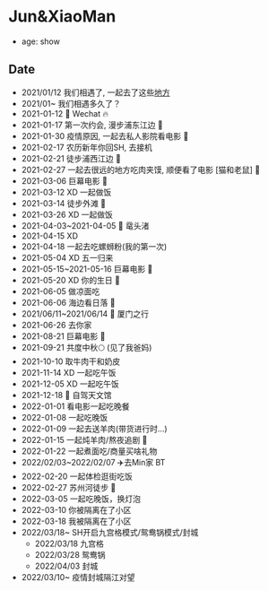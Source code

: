 # Jun&XiaoMan 

- age: show



## Date
- 2021/01/12 我们相遇了, 一起去了这些[地方](https://junxnone.github.io/xyat/)
- 2021/01~ 我们相遇多久了？
- 2021-01-12 📱 Wechat 🔥
- 2021-01-17 第一次约会, 漫步浦东江边 👫
- 2021-01-30 疫情原因, 一起去私人影院看电影 🎦
- 2021-02-17 农历新年你回SH, 去接机
- 2021-02-21 徒步浦西江边 👫
- 2021-02-27  一起去很远的地方吃肉夹馍, 顺便看了电影 [猫和老鼠] 🎦
- 2021-03-06 巨幕电影 🎦
- 2021-03-12 XD 一起做饭
- 2021-03-14 徒步外滩 👫
- 2021-03-26 XD 一起做饭 
- 2021-04-03~2021-04-05 🚅 鼋头渚 
- 2021-04-15 XD  
- 2021-04-18 一起去吃螺蛳粉(我的第一次)
- 2021-05-04 XD 五一归来
- 2021-05-15~2021-05-16 巨幕电影 🎦
- 2021-05-20 XD 你的生日 🎂 
- 2021-06-05 做凉面吃 
- 2021-06-06 海边看日落 🌅 
- 2021/06/11~2021/06/14 🚅 厦门之行 
- 2021-06-26 去你家
- 2021-08-21 巨幕电影  🎦
- 2021-09-21 共度中秋🌕 (见了我爸妈)
- 2021-10-10 取牛肉干和奶皮
- 2021-11-14 XD 一起吃午饭
- 2021-12-05 XD 一起吃午饭 
- 2021-12-18 🚗 自驾天文馆
- 2022-01-01 看电影一起吃晚餐
- 2022-01-08 一起吃晚饭
- 2022-01-09 一起去送羊肉(带货进行时...)
- 2022-01-15 一起炖羊肉/熬夜追剧  🎦
- 2022-01-22 一起煮面吃/商量买啥礼物
- 2022/02/03~2022/02/07 ✈️去Min家 BT
- 2022-02-20 一起体检逛街吃饭
- 2022-02-27 苏州河徒步 👫
- 2022-03-05 一起吃晚饭，换灯泡
- 2022-03-10 你被隔离在了小区
- 2022-03-18 我被隔离在了小区
- 2022/03/18~ SH开启九宫格模式/鸳鸯锅模式/封城
  - 2022/03/18 九宫格
  - 2022/03/28 鸳鸯锅
  - 2022/04/03 封城
- 2022/03/10~ 疫情封城隔江对望
